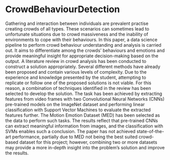 # CrowdBehaviourDetection

Gathering and interaction between individuals are prevalent practise creating crowds of all types. These scenarios can sometimes lead to unfortunate situations due to crowd massiveness and the inability of environments to cope with their behaviours. 
In this paper, a data science pipeline to perform crowd behaviour understanding and analysis is carried out. It aims to differentiate among the crowds’ behaviours and emotions and provide meaningful insight for appropriate decision-making based on the output. A literature review in crowd analysis has been conducted to construct a solution appropriately. Several different methods have already been proposed and contain various levels of complexity. Due to the experience and knowledge presented by the student, attempting to replicate or follow one of the proposed solutions is not viable.
For this reason, a combination of techniques identified in the review has been selected to develop the solution. The task has been achieved by extracting features from video frames with two Convolutional Neural Networks (CNNs) pre-trained models on the ImageNet dataset and performing linear classification with Support Vector Machines to evaluate the extracted features further. The Motion Emotion Dataset (MED) has been selected as the data to perform such tasks. The results reflect that pre-trained CNNs can extract meaningful information from images, and the classification with SVMs enables such a conclusion. The paper has not achieved state-of-the-art performance, partially due to MED not being the best suited crowd-based dataset for this project; however, combining two or more datasets may provide a more in-depth insight into the problem’s solution and improve the results.  


